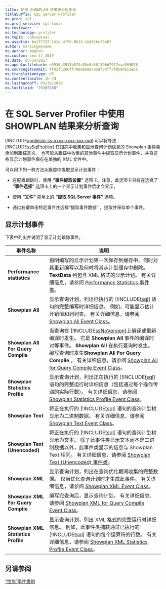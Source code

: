 ```yaml
---
title: 使用 SHOWPLAN 结果来分析查询
titleSuffix: SQL Server Profiler
ms.prod: sql
ms.prod_service: sql-tools
ms.reviewer: ''
ms.technology: profiler
ms.topic: conceptual
ms.assetid: 6a2f7727-141c-4f59-8613-2e452bc78467
author: markingmyname
ms.author: maghan
ms.custom: seo-lt-2019
ms.date: 03/14/2017
ms.openlocfilehash: e0936a3931b574c08e5a58f396d7917eae569078
ms.sourcegitcommit: ff82f3260ff79ed860a7a58f54ff7f0594851e6b
ms.translationtype: HT
ms.contentlocale: zh-CN
ms.lasthandoff: 03/29/2020
ms.locfileid: "75307388"
---
```

# <a name="analyze-queries-with-showplan-results-in-sql-server-profiler"></a>在 SQL Server Profiler 中使用 SHOWPLAN 结果来分析查询

[!INCLUDE[appliesto-ss-xxxx-xxxx-xxx-md](../../includes/appliesto-ss-xxxx-xxxx-xxx-md.md)]
  可以将导致 [!INCLUDE[ssSqlProfiler](../../includes/sssqlprofiler-md.md)] 在跟踪中收集和显示查询计划信息的 Showplan 事件类添加到跟踪定义。 也可能从跟踪中收集的其他事件中提取显示计划事件，并将这些显示计划事件保存在单独的 XML 文件中。  
  
 可以用下列一种方法从跟踪中提取显示计划事件：  
  
-   在配置跟踪时，使用 **“事件提取设置”** 选项卡。注意，此选项卡只有在选择了 **“事件选择”** 选项卡上的一个显示计划事件后才会显示。  
  
-   使用 **“文件”** 菜单上的 **“提取 SQL Server 事件”** 选项。  
  
-   通过右键单击特定事件并选择“提取事件数据”  ，提取并保存单个事件。  
  
## <a name="showplan-events"></a>显示计划事件  
 下表中列出并说明了显示计划跟踪事件。  
  
|事件名称|说明|  
|----------------|-----------------|  
|**Performance statistics**|指明编写的显示计划第一次保存到缓存中、何时对其重新编写以及何时将其从计划缓存中删除。 **TextData** 列包含 XML 格式的显示计划。 有关详细信息，请参阅 [Performance Statistics 事件类](../../relational-databases/event-classes/performance-statistics-event-class.md)。|  
|**Showplan All**|显示查询计划，列出已执行的 [!INCLUDE[tsql](../../includes/tsql-md.md)] 语句的完整编写时详细信息。 例如，可能显示估计开销值和列列表。 有关详细信息，请参阅 [Showplan All Event Class](../../relational-databases/event-classes/showplan-all-event-class.md)。|  
|**Showplan All For Query Compile**|当查询在 [!INCLUDE[ssNoVersion](../../includes/ssnoversion-md.md)]上编译或重新编译时发生。 它是 **Showplan All** 事件的编译时对等事件。 **Showplan All** 在执行查询时发生。 编写查询时发生**Showplan All For Query Compile** 。 有关详细信息，请参阅 [Showplan All for Query Compile Event Class](../../relational-databases/event-classes/showplan-all-for-query-compile-event-class.md)。|  
|**Showplan Statistics Profile**|显示查询计划，列出正在执行的 [!INCLUDE[tsql](../../includes/tsql-md.md)] 语句的完整运行时详细信息（包括通过每个操作传递的实际行数）。 有关详细信息，请参阅 [Showplan Statistics Profile Event Class](../../relational-databases/event-classes/showplan-statistics-profile-event-class.md)。|  
|**Showplan Text**|将正在执行的 [!INCLUDE[tsql](../../includes/tsql-md.md)] 语句的查询计划树显示为二进制数据。 有关详细信息，请参阅 [Showplan Text Event Class](../../relational-databases/event-classes/showplan-text-event-class.md)。|  
|**Showplan Text (Unencoded)**|将正在执行的 [!INCLUDE[tsql](../../includes/tsql-md.md)] 语句的查询计划树显示为文本。 除了此事件类显示文本而不是二进制数据以外，此事件类显示的信息与 Showplan Text 相同。 有关详细信息，请参阅 [Showplan Text (Unencoded) 事件类](../../relational-databases/event-classes/showplan-text-unencoded-event-class.md)。|  
|**Showplan XML**|显示查询计划，列出在查询优化期间收集的完整数据。 仅当优化查询计划时才生成此事件。 有关详细信息，请参阅 [Showplan XML Event Class](../../relational-databases/event-classes/showplan-xml-event-class.md)。|  
|**Showplan XML For Query Compile**|编写完查询后，显示查询计划。 有关详细信息，请参阅 [Showplan XML for Query Compile Event Class](../../relational-databases/event-classes/showplan-xml-for-query-compile-event-class.md)。|  
|**Showplan XML Statistics Profile**|显示查询计划，列出 XML 格式的完整运行时详细信息。 例如，此事件类捕获通过已执行的 [!INCLUDE[tsql](../../includes/tsql-md.md)] 语句的每个运算符的行数。 有关详细信息，请参阅 [Showplan XML Statistics Profile Event Class](../../relational-databases/event-classes/showplan-xml-statistics-profile-event-class.md)。|  
  
## <a name="see-also"></a>另请参阅  
 [“性能”事件类别](../../relational-databases/event-classes/performance-event-category.md)  
  
  
